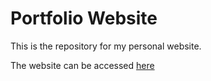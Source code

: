 # Portfolio Website

This is the repository for my personal website.

The website can be accessed [here](https://nithishk.com)
